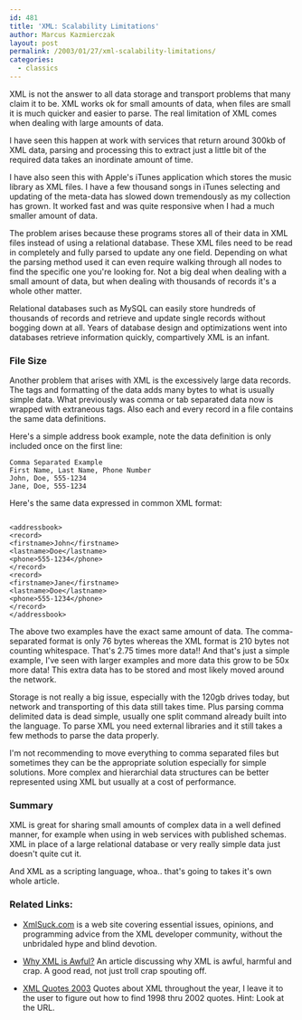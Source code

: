```yaml
---
id: 481
title: 'XML: Scalability Limitations'
author: Marcus Kazmierczak
layout: post
permalink: /2003/01/27/xml-scalability-limitations/
categories:
  - classics
---
```

XML is not the answer to all data storage and transport problems that many claim it to be. XML works ok for small amounts of data, when files are small it is much quicker and easier to parse. The real limitation of XML comes when dealing with large amounts of data.

I have seen this happen at work with services that return around 300kb of XML data, parsing and processing this to extract just a little bit of the required data takes an inordinate amount of time.

I have also seen this with Apple's iTunes application which stores the music library as XML files. I have a few thousand songs in iTunes selecting and updating of the meta-data has slowed down tremendously as my collection has grown. It worked fast and was quite responsive when I had a much smaller amount of data.

The problem arises because these programs stores all of their data in XML files instead of using a relational database. These XML files need to be read in completely and fully parsed to update any one field. Depending on what the parsing method used it can even require walking through all nodes to find the specific one you're looking for. Not a big deal when dealing with a small amount of data, but when dealing with thousands of records it's a whole other matter.

Relational databases such as MySQL can easily store hundreds of thousands of records and retrieve and update single records without bogging down at all. Years of database design and optimizations went into databases retrieve information quickly, compartively XML is an infant.

### File Size

Another problem that arises with XML is the excessively large data records. The tags and formatting of the data adds many bytes to what is usually simple data. What previously was comma or tab separated data now is wrapped with extraneous tags. Also each and every record in a file contains the same data definitions.

Here's a simple address book example, note the data definition is only included once on the first line:


    Comma Separated Example
    First Name, Last Name, Phone Number
    John, Doe, 555-1234
    Jane, Doe, 555-1234


Here's the same data expressed in common XML format:

<pre><code class="xml">
&lt;addressbook&gt;
&lt;record&gt;
&lt;firstname&gt;John&lt;/firstname&gt;
&lt;lastname&gt;Doe&lt;/lastname&gt;
&lt;phone&gt;555-1234&lt;/phone&gt;
&lt;/record&gt;
&lt;record&gt;
&lt;firstname&gt;Jane&lt;/firstname&gt;
&lt;lastname&gt;Doe&lt;/lastname&gt;
&lt;phone&gt;555-1234&lt;/phone&gt;
&lt;/record&gt;
&lt;/addressbook&gt;
</code></pre>

The above two examples have the exact same amount of data. The comma-separated format is only 76 bytes whereas the XML format is 210 bytes not counting whitespace. That's 2.75 times more data!! And that's just a simple example, I've seen with larger examples and more data this grow to be 50x more data! This extra data has to be stored and most likely moved around the network.

Storage is not really a big issue, especially with the 120gb drives today, but network and transporting of this data still takes time. Plus parsing comma delimited data is dead simple, usually one split command already built into the language. To parse XML you need external libraries and it still takes a few methods to parse the data properly.

I'm not recommending to move everything to comma separated files but sometimes they can be the appropriate solution especially for simple solutions. More complex and hierarchial data structures can be better represented using XML but usually at a cost of performance.

### Summary

XML is great for sharing small amounts of complex data in a well defined manner, for example when using in web services with published schemas. XML in place of a large relational database or very really simple data just doesn't quite cut it.

And XML as a scripting language, whoa.. that's going to takes it's own whole article.

### Related Links:

  * [XmlSuck.com][1] is a web site covering essential issues, opinions, and programming advice from the XML developer community, without the unbridaled hype and blind devotion.

  * [Why XML is Awful?][2] An article discussing why XML is awful, harmful and crap. A good read, not just troll crap spouting off.

  * [XML Quotes 2003][3] Quotes about XML throughout the year, I leave it to the user to figure out how to find 1998 thru 2002 quotes. Hint: Look at the URL.

 [1]: http://xmlsuck.com/
 [2]: http://web.archive.org/web/20090621075848/http://www.itee.uq.edu.au/~leonard/essay/xml.html
 [3]: http://web.archive.org/web/20090621075848/http://www.ibiblio.org/xml/quotes2003.html
